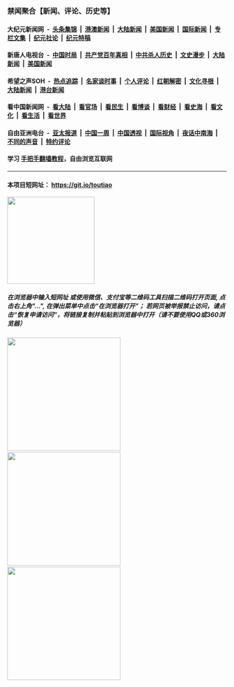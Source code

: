 ### 禁闻聚合【新闻、评论、历史等】

#### 大纪元新闻网 &nbsp;-&nbsp; [头条集锦](indexes/E头条集锦.md?t=02141544) &nbsp;|&nbsp; [港澳新闻](indexes/E港澳新闻.md?t=02141544)  &nbsp;|&nbsp; [大陆新闻](indexes/E大陆新闻.md?t=02141544) &nbsp;|&nbsp; [美国新闻](indexes/E美国新闻.md?t=02141544) &nbsp;|&nbsp; [国际新闻](indexes/E国际新闻.md?t=02141544) &nbsp;|&nbsp; [专栏文集](indexes/E专栏文集.md?t=02141544) &nbsp;|&nbsp; [纪元社论](indexes/E纪元社论.md?t=02141544) &nbsp;|&nbsp; [纪元特稿](indexes/E纪元特稿.md?t=02141544) 

#### 新唐人电视台 &nbsp;-&nbsp; [中国时局](indexes/N中国时局.md?t=02141544) &nbsp;|&nbsp; [共产党百年真相](indexes/N共产党百年真相.md?t=02141544) &nbsp;|&nbsp; [中共杀人历史](indexes/N中共杀人历史.md?t=02141544) &nbsp;|&nbsp; [文史漫步](indexes/N文史漫步.md?t=02141544) &nbsp;|&nbsp; [大陆新闻](indexes/N大陆新闻.md?t=02141544) &nbsp;|&nbsp; [美国新闻](indexes/N美国新闻.md?t=02141544)

#### 希望之声SOH &nbsp;-&nbsp; [热点追踪](indexes/H热点追踪.md?t=02141544) &nbsp;|&nbsp; [名家谈时事](indexes/H名家谈时事.md?t=02141544) &nbsp;|&nbsp; [个人评论](indexes/H个人评论.md?t=02141544)  &nbsp;|&nbsp; [红朝解密](indexes/H红朝解密.md?t=02141544) &nbsp;|&nbsp; [文化寻根](indexes/H文化寻根.md?t=02141544) &nbsp;|&nbsp; [大陆新闻](indexes/H大陆新闻.md?t=02141544) &nbsp;|&nbsp; [港台新闻](indexes/H港台新闻.md?t=02141544)

#### 看中国新闻网 &nbsp;-&nbsp; [看大陆](indexes/S看大陆.md?t=02141544) &nbsp;|&nbsp; [看官场](indexes/S看官场.md?t=02141544) &nbsp;|&nbsp; [看民生](indexes/S看民生.md?t=02141544)  &nbsp;|&nbsp; [看博谈](indexes/S看博谈.md?t=02141544) &nbsp;|&nbsp; [看财经](indexes/S看财经.md?t=02141544) &nbsp;|&nbsp; [看史海](indexes/S看史海.md?t=02141544) &nbsp;|&nbsp; [看文化](indexes/S看文化.md?t=02141544) &nbsp;|&nbsp; [看生活](indexes/S看生活.md?t=02141544) &nbsp;|&nbsp; [看世界](indexes/S看世界.md?t=02141544)

#### 自由亚洲电台 &nbsp;-&nbsp; [亚太报道](indexes/R亚太报道.md?t=02141544) &nbsp;|&nbsp; [中国一周](indexes/R中国一周.md?t=02141544) &nbsp;|&nbsp; [中国透视](indexes/R中国透视.md?t=02141544)  &nbsp;|&nbsp; [国际视角](indexes/R国际视角.md?t=02141544) &nbsp;|&nbsp; [夜话中南海](indexes/R夜话中南海.md?t=02141544) &nbsp;|&nbsp; [不同的声音](indexes/R不同的声音.md?t=02141544) &nbsp;|&nbsp; [特约评论](indexes/R特约评论.md?t=02141544)

#### 学习 [手把手翻墙教程](https://github.com/gfw-breaker/guides/wiki)，自由浏览互联网

----

#### 本项目短网址： https://git.io/toutiao
<img src="https://raw.githubusercontent.com/gfw-breaker/banned-news/master/scripts/img/qr.png" width="200px"/>  

##### 在浏览器中输入短网址 或使用微信、支付宝等二维码工具扫描二维码打开页面, 点击右上角"...", 在弹出菜单中点击“在浏览器打开”； 若网页被举报禁止访问，请点击“恢复申请访问”，将链接复制并粘贴到浏览器中打开（请不要使用QQ或360浏览器）

<img src="https://raw.githubusercontent.com/gfw-breaker/banned-news/master/scripts/img/1.png" width="260px"/> &nbsp; <img src="https://raw.githubusercontent.com/gfw-breaker/banned-news/master/scripts/img/2.png" width="260px"/> &nbsp; <img src="https://raw.githubusercontent.com/gfw-breaker/banned-news/master/scripts/img/3.png" width="260px"/>
